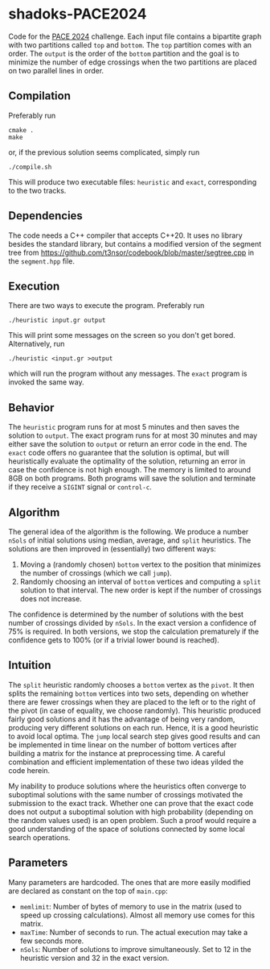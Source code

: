 # shadoks-PACE2024
Code for the [PACE 2024](https://pacechallenge.org/2024/) challenge. Each input file contains a bipartite graph with two partitions called `top` and `bottom`. The `top` partition comes with an order. The `output` is the order of the `bottom` partition and the goal is to minimize the number of edge crossings when the two partitions are placed on two parallel lines in order.

## Compilation
Preferably run
```
cmake .
make
```
or, if the previous solution seems complicated, simply run
```
./compile.sh
```
This will produce two executable files: `heuristic` and `exact`, corresponding to the two tracks.

## Dependencies

The code needs a C++ compiler that accepts C++20. It uses no library besides the standard library, but contains a modified version of the segment tree from
https://github.com/t3nsor/codebook/blob/master/segtree.cpp in the `segment.hpp` file.

## Execution
There are two ways to execute the program. Preferably run
```
./heuristic input.gr output
```
This will print some messages on the screen so you don't get bored. Alternatively, run
```
./heuristic <input.gr >output
```
which will run the program without any messages. The `exact` program is invoked the same way.

## Behavior
The `heuristic` program runs for at most 5 minutes and then saves the solution to `output`. The exact program runs for at most 30 minutes and may either save the solution to `output` or return an error code in the end. The `exact` code offers no guarantee that the solution is optimal, but will heuristically evaluate the optimality of the solution, returning an error in case the confidence is not high enough. The memory is limited to around 8GB on both programs. Both programs will save the solution and terminate if they receive a `SIGINT` signal or `control-c`.

## Algorithm
The general idea of the algorithm is the following. We produce a number `nSols` of initial solutions using median, average, and `split` heuristics. The solutions are then improved in (essentially) two different ways:
1. Moving a (randomly chosen) `bottom` vertex to the position that minimizes the number of crossings (which we call `jump`).
2. Randomly choosing an interval of `bottom` vertices and computing a `split` solution to that interval. The new order is kept if the number of crossings does not increase.

The confidence is determined by the number of solutions with the best number of crossings divided by `nSols`. In the exact version a confidence of 75% is required. In both versions, we stop the calculation prematurely if the confidence gets to 100% (or if a trivial lower bound is reached).

## Intuition

The `split` heuristic randomly chooses a `bottom` vertex as the `pivot`. It then splits the remaining `bottom` vertices into two sets, depending on whether there are fewer crossings when they are placed to the left or to the right of the pivot (in case of equality, we choose randomly). This heuristic produced fairly good solutions and it has the advantage of being very random, producing very different solutions on each run. Hence, it is a good heuristic to avoid local optima. The `jump` local search step gives good results and can be implemented in time linear on the number of bottom vertices after building a matrix for the instance at preprocessing time. A careful combination and efficient implementation of these two ideas yilded the code herein.

My inability to produce solutions where the heuristics often converge to suboptimal solutions with the same number of crossings motivated the submission to the exact track. Whether one can prove that the exact code does not output a suboptimal solution with high probability (depending on the random values used) is an open problem. Such a proof would require a good understanding of the space of solutions connected by some local search operations.

## Parameters
Many parameters are hardcoded. The ones that are more easily modified are declared as constant on the top of `main.cpp`:
+ `memlimit`: Number of bytes of memory to use in the matrix (used to speed up crossing calculations). Almost all memory use comes for this matrix.
+ `maxTime`: Number of seconds to run. The actual execution may take a few seconds more.
+ `nSols`: Number of solutions to improve simultaneously. Set to 12 in the heuristic version and 32 in the exact version.
